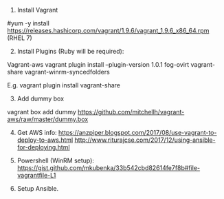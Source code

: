 1. Install Vagrant

#yum -y install https://releases.hashicorp.com/vagrant/1.9.6/vagrant_1.9.6_x86_64.rpm (RHEL 7)

2. Install Plugins (Ruby will be required):

Vagrant-aws 
vagrant plugin install –plugin-version 1.0.1 fog-ovirt
vagrant-share
vagrant-winrm-syncedfolders

E.g. vagrant plugin install vagrant-share



3. Add dummy box

vagrant box add dummy https://github.com/mitchellh/vagrant-aws/raw/master/dummy.box


4. Get AWS info:
https://anzpiper.blogspot.com/2017/08/use-vagrant-to-deploy-to-aws.html
http://www.riturajcse.com/2017/12/using-ansible-for-deploying.html

5. Powershell (WinRM setup):
https://gist.github.com/mkubenka/33b542cbd82614fe7f8b#file-vagrantfile-L1

6. Setup Ansible.
